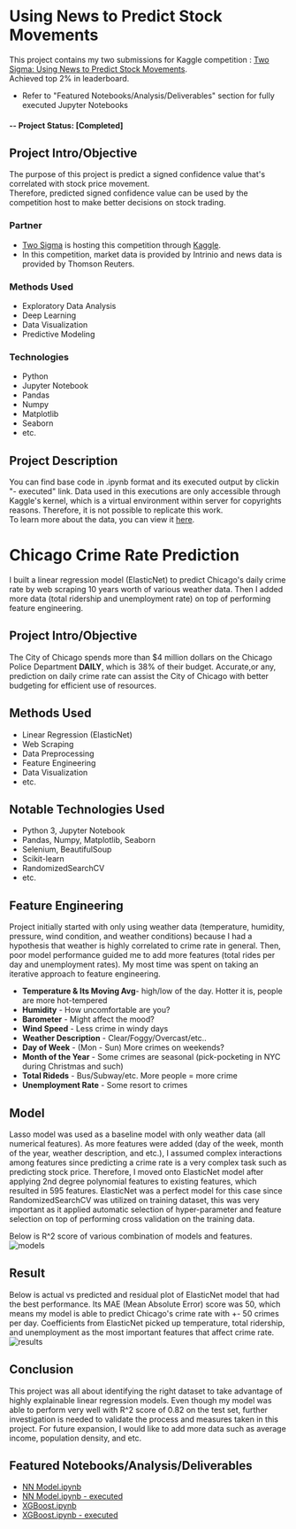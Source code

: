 # Using News to Predict Stock Movements 
This project contains my two submissions for Kaggle competition : [Two Sigma: Using News to Predict Stock Movements](https://www.kaggle.com/c/two-sigma-financial-news).  
Achieved top 2% in leaderboard.

* Refer to "Featured Notebooks/Analysis/Deliverables" section for fully executed Jupyter Notebooks

#### -- Project Status: [Completed]

## Project Intro/Objective
The purpose of this project is predict a signed confidence value that's correlated with stock price movement.  
Therefore, predicted signed confidence value can be used by the competition host to make better decisions on stock trading.

### Partner
* [Two Sigma](https://www.twosigma.com/) is hosting this competition through [Kaggle](https://www.kaggle.com/c/two-sigma-financial-news#description).
* In this competition, market data is provided by Intrinio and news data is provided by Thomson Reuters.

### Methods Used
* Exploratory Data Analysis
* Deep Learning
* Data Visualization
* Predictive Modeling


### Technologies
* Python
* Jupyter Notebook
* Pandas
* Numpy
* Matplotlib
* Seaborn
* etc. 

## Project Description

You can find base code in .ipynb format and its executed output by clickin "- executed" link.
Data used in this executions are only accessible through Kaggle's kernel, which is a virtual environment within server for copyrights reasons. Therefore, it is not possible to replicate this work.  
To learn more about the data, you can view it [here](https://www.kaggle.com/c/two-sigma-financial-news/data).  














# Chicago Crime Rate Prediction
I built a linear regression model (ElasticNet) to predict Chicago's daily crime rate by web scraping 10 years worth of various weather data. Then I added more data (total ridership and unemployment rate) on top of performing feature engineering.

## Project Intro/Objective
The City of Chicago spends more than $4 million dollars on the Chicago Police Department **DAILY**, which is 38% of their budget. Accurate,or any, prediction on daily crime rate can assist the City of Chicago with better budgeting for efficient use of resources.

## Methods Used
* Linear Regression (ElasticNet)
* Web Scraping
* Data Preprocessing
* Feature Engineering
* Data Visualization
* etc.

## Notable Technologies Used
* Python 3, Jupyter Notebook
* Pandas, Numpy, Matplotlib, Seaborn
* Selenium, BeautifulSoup
* Scikit-learn
* RandomizedSearchCV
* etc. 

## Feature Engineering
Project initially started with only using weather data (temperature, humidity, pressure, wind condition, and weather conditions) because I had a hypothesis that weather is highly correlated to crime rate in general. Then, poor model performance guided me to add more features (total rides per day and unemployment rates). My most time was spent on taking an iterative approach to feature engineering.

* **Temperature & Its Moving Avg**- high/low of the day. Hotter it is, people are more hot-tempered
* **Humidity** - How uncomfortable are you?
* **Barometer** - Might affect the mood?
* **Wind Speed** - Less crime in windy days
* **Weather Description** - Clear/Foggy/Overcast/etc..
* **Day of Week** - (Mon - Sun) More crimes on weekends?
* **Month of the Year** - Some crimes are seasonal (pick-pocketing in NYC during Christmas and such)
* **Total Rideds** - Bus/Subway/etc. More people = more crime
* **Unemployment Rate** - Some resort to crimes

## Model 
Lasso model was used as a baseline model with only weather data (all numerical features). As more features were added (day of the week, month of the year, weather description, and etc.), I assumed complex interactions among features since predicting a crime rate is a very complex task such as predicting stock price. Therefore, I moved onto ElasticNet model after applying 2nd degree polynomial features to existing features, which resulted in 595 features. ElasticNet was a perfect model for this case since RandomizedSearchCV was utilized on training dataset, this was very important as it applied automatic selection of hyper-parameter and feature selection on top of performing cross validation on the training data.

Below is R^2 score of various combination of models and features.
![models](img/models.jpg)

## Result 
Below is actual vs predicted and residual plot of ElasticNet model that had the best performance. Its MAE (Mean Absolute Error) score was 50, which means my model is able to predict Chicago's crime rate with +- 50 crimes per day. Coefficients from ElasticNet picked up temperature, total ridership, and unemployment as the most important features that affect crime rate.
![results](img/result.JPG)

## Conclusion
This project was all about identifying the right dataset to take advantage of highly explainable linear regression models. Even though my model was able to perform very well with R^2 score of 0.82 on the test set, further investigation is needed to validate the process and measures taken in this project. For future expansion, I would like to add more data such as average income, population density, and etc.



## Featured Notebooks/Analysis/Deliverables
* [NN Model.ipynb](https://github.com/silvernine209/stock_price_prediction/blob/master/NN%20Model.ipynb)  
* [NN Model.ipynb - executed](https://www.kaggle.com/silvernine/very-simple-nn-model-market-data-only/notebook)  
* [XGBoost.ipynb](https://github.com/silvernine209/stock_price_prediction/blob/master/NN%20Model.ipynb)  
* [XGBoost.ipynb - executed](https://www.kaggle.com/silvernine/lb-0-53-market-news-xgboost-for-beginners)



